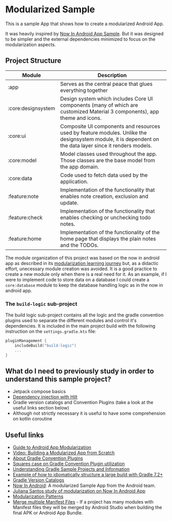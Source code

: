 # Modularized Sample

This is a sample App that shows how to create a modularized Android App.

It was heavily inspired by [Now In Android App Sample](https://github.com/android/nowinandroid). But it 
was designed to be simpler and the external dependencies minimized to focus on the modularization aspects.

## Project Structure

| Module             | Description                                                                                                                                               |
|--------------------|-----------------------------------------------------------------------------------------------------------------------------------------------------------|
| :app               | Serves as the central peace that glues everything together                                                                                                |
| :core:designsystem | Design system which includes Core UI components (many of which are customized Material 3 components), app theme and icons.                                |
| :core:ui           | Composite UI components and resources used by feature modules. Unlike the designsystem module, it is dependent on the data layer since it renders models. |
| :core:model        | Model classes used throughout the app. Those classes are the base model from the app domain.                                                              |
| :core:data         | Code used to fetch data used by the application.                                                                                                          |
| :feature:note      | Implementation of the functionality that enables note creation, exclusion and update.                                                                     |
| :feature:check     | Implementation of the functionality that enables checking or unchecking todo notes.                                                                       |
| :feature:home      | Implementation of the functionality of the home page that displays the plain notes and the TODOs.                                                         |

The module organization of this project was based on the now in android app as described in its 
[modularization learning journey](https://github.com/android/nowinandroid/blob/main/docs/ModularizationLearningJourney.md?source=post_page-----d89cc8698104--------------------------------)
but, as a didactic effort, unecessary module creation was avoided. It is a good practice to create a new module
only when there is a real need for it. As an example, if I were to implement code to store data on a database
I could create a `core:database` module to keep the database handling logic as in the now in android app.

### The `build-logic` sub-project

The build logic sub-project contains all the logic and the gradle convention plugins used to separate the
different modules and control it's dependencies.
It is included in the main project build with the following instruction on the `settings.gradle.kts` file:

```kotlin
pluginManagement {
    includeBuild("build-logic")
    ...
}
```

## What do I need to previously study in order to understand this sample project?

- Jetpack compose basics
- [Dependency injection with Hilt](https://developer.android.com/training/dependency-injection/hilt-android)
- Gradle version catalogs and Convention Plugins (take a look at the useful links section below)
- Although not strictly necessary it is useful to have some comprehension on kotlin coroutine

## Useful links

- [Guide to Android App Modularization](https://developer.android.com/topic/modularization)
- [Video: Building a Modularized App from Scratch](https://youtu.be/qX6zmKY4KP0?si=OI46HXOznAnRJ5P9)
- [About Gradle Convention Plugins](https://medium.com/@yudistirosaputro/gradle-convention-plugins-a-powerful-tool-for-reusing-build-configuration-ba2b250d9063)
- [Squares case on Gradle Convention Plugin utilization](https://developer.squareup.com/blog/herding-elephants/)
- [Understanding Gradle Sample Projects and Information](https://github.com/jjohannes/understanding-gradle/tree/main)
- [Example of how to idiomatically structure a large build with Gradle 7.2+](https://github.com/jjohannes/idiomatic-gradle)
- [Gradle Version Catalogs](https://docs.gradle.org/current/userguide/platforms.html)
- [Now In Android](https://github.com/android/nowinandroid): A modularized Sample App from the Android team.
- [Juliana Santos study of modularization on Now In Android App](https://medium.com/@julia.santos.moura.1201/studying-now-in-android-app-modularization-d89cc8698104)
- [Modularization Patterns](https://developer.android.com/topic/modularization/patterns)
- [Merge multiple Manifest Files](https://developer.android.com/build/manage-manifests#merge-manifests) -
If a project has many modules with Manifest files they will be merged by Android Studio when building the
final APK or Android App Bundle.
